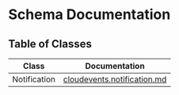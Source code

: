 # Schema Documentation

## Table of Classes

| Class | Documentation |
|-------|--------------|
| Notification | [cloudevents.notification.md](cloudevents.notification.md) |
